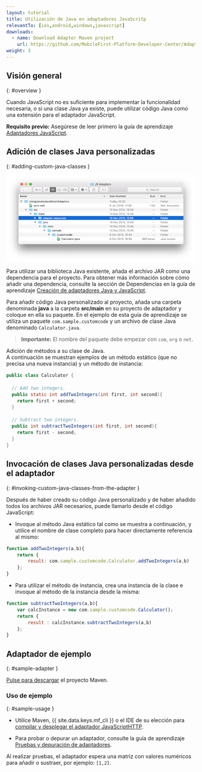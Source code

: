```yaml
---
layout: tutorial
title: Utilización de Java en adaptadores JavaScritp
relevantTo: [ios,android,windows,javascript]
downloads:
  - name: Download Adapter Maven project
    url: https://github.com/MobileFirst-Platform-Developer-Center/Adapters/tree/release80
weight: 3
---
```

<!-- NLS_CHARSET=UTF-8 -->
## Visión general 
{: #overview }

Cuando JavaScript no es suficiente para implementar la funcionalidad necesaria, o si una clase Java ya existe, puede utilizar código Java como una extensión para el adaptador JavaScript. 

**Requisito previo:** Asegúrese de leer primero la guía de aprendizaje [Adaptadores JavaScript](../).


## Adición de clases Java personalizadas 
{: #adding-custom-java-classes }

![UsingJavainJS](UsingJavainJS.png)

Para utilizar una biblioteca Java existente, añada el archivo JAR como una dependencia para el proyecto.  Para obtener más información sobre cómo añadir una dependencia, consulte la sección de Dependencias en la guía de aprendizaje [Creación de adaptadores Java y JavaScript](../../creating-adapters/#dependencies).


Para añadir código Java personalizado al proyecto, añada una carpeta denominada **java** a la carpeta **src/main** en su proyecto de adaptador y coloque en ella su paquete. En el ejemplo de esta guía de aprendizaje se utiliza un paquete `com.sample.customcode` y un archivo de clase Java denominado `Calculator.java`.    

> <span class="glyphicon glyphicon-exclamation-sign" aria-hidden="true"></span> **Importante:** El nombre del paquete debe empezar con `com`, `org` o `net`.


Adición de métodos a su clase de Java.   
A continuación se muestran ejemplos de un método estático (que no precisa una nueva instancia) y un método de instancia: 

```java
public class Calculator {

  // Add two integers.
  public static int addTwoIntegers(int first, int second){
    return first + second;
  }

  // Subtract two integers.
  public int subtractTwoIntegers(int first, int second){
    return first - second;
  }
}
```

## Invocación de clases Java personalizadas desde el adaptador 
{: #invoking-custom-java-classes-from-the-adapter }

Después de haber creado su código Java personalizado y de haber añadido todos los archivos JAR necesarios, puede llamarlo desde el código JavaScript: 

* Invoque al método Java estático tal como se muestra a continuación, y utilice el nombre de clase completo para hacer directamente referencia al mismo:  

```javascript
function addTwoIntegers(a,b){
    return {
        result: com.sample.customcode.Calculator.addTwoIntegers(a,b)
    };
}
```
  
* Para utilizar el método de instancia, crea una instancia de la clase e invoque al método de la instancia desde la misma: 

```javascript
function subtractTwoIntegers(a,b){
    var calcInstance = new com.sample.customcode.Calculator();   
    return {
        result : calcInstance.subtractTwoIntegers(a,b)
    };
}
```

## Adaptador de ejemplo
{: #sample-adapter }

[Pulse para descargar](https://github.com/MobileFirst-Platform-Developer-Center/Adapters/tree/release80) el proyecto Maven.


### Uso de ejemplo 
{: #sample-usage }

* Utilice Maven, {{ site.data.keys.mf_cli }} o el IDE de su elección para [compilar y desplegar el adaptador JavaScriptHTTP](../../creating-adapters/).

* Para probar o depurar un adaptador, consulte la guía de aprendizaje [Pruebas y depuración de adaptadores](../../testing-and-debugging-adapters).


Al realizar pruebas, el adaptador espera una matriz con valores numéricos para añadir o sustraer, por ejemplo:
`[1,2]`.
